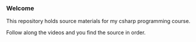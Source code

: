 ### Welcome

This repository holds source materials for my csharp programming course.

Follow along the videos and you find the source in order.